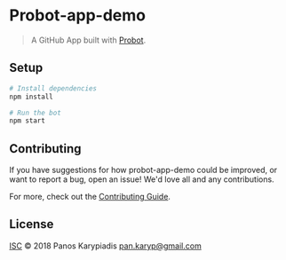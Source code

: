 # Probot-app-demo

> A GitHub App built with [Probot](https://probot.github.io).

## Setup

```sh
# Install dependencies
npm install

# Run the bot
npm start
```

## Contributing

If you have suggestions for how probot-app-demo could be improved, or want to report a bug, open an issue! We'd love all and any contributions.

For more, check out the [Contributing Guide](CONTRIBUTING.md).

## License

[ISC](LICENSE) © 2018 Panos Karypiadis <pan.karyp@gmail.com>
